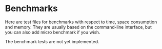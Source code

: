 <!--
SPDX-FileCopyrightText: 2006-2024 Knut Reinert & Freie Universität Berlin
SPDX-FileCopyrightText: 2016-2024 Knut Reinert & MPI für molekulare Genetik
SPDX-License-Identifier: BSD-3-Clause
-->

# Benchmarks

Here are test files for benchmarks with respect to time, space consumption and memory.
They are usually based on the command-line interface, but you can also add micro benchmark if you wish.

The benchmark tests are not yet implemented.
